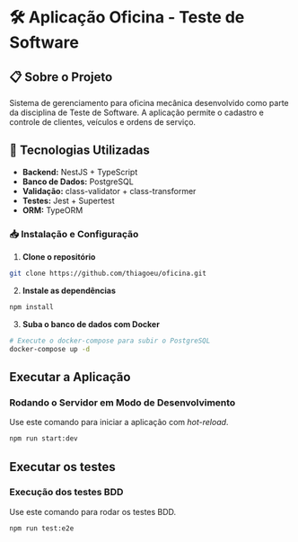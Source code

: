 # 🛠️ Aplicação Oficina - Teste de Software

## 📋 Sobre o Projeto

Sistema de gerenciamento para oficina mecânica desenvolvido como parte da disciplina de Teste de Software. A aplicação permite o cadastro e controle de clientes, veículos e ordens de serviço.

## 🚀 Tecnologias Utilizadas

- **Backend:** NestJS + TypeScript
- **Banco de Dados:** PostgreSQL
- **Validação:** class-validator + class-transformer
- **Testes:** Jest + Supertest
- **ORM:** TypeORM

### 📥 Instalação e Configuração

1. **Clone o repositório**

```bash
git clone https://github.com/thiagoeu/oficina.git
```

2. **Instale as dependências**

```bash
npm install
```

3. **Suba o banco de dados com Docker**

```bash
# Execute o docker-compose para subir o PostgreSQL
docker-compose up -d
```

## Executar a Aplicação

### Rodando o Servidor em Modo de Desenvolvimento

Use este comando para iniciar a aplicação com _hot-reload_.

```bash
npm run start:dev
```

## Executar os testes

### Execução dos testes BDD

Use este comando para rodar os testes BDD.

```bash
npm run test:e2e
```
